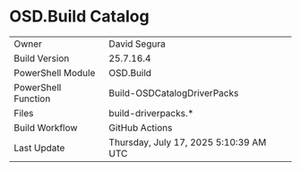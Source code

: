﻿# OSD.Build Catalog

| | |
|-|-|
| Owner | David Segura |
| Build Version | 25.7.16.4 |
| PowerShell Module | OSD.Build |
| PowerShell Function | Build-OSDCatalogDriverPacks |
| Files | build-driverpacks.* |
| Build Workflow | GitHub Actions |
| Last Update | Thursday, July 17, 2025 5:10:39 AM UTC |
